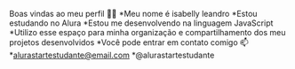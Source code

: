 Boas vindas ao meu perfil 💙💙
*Meu nome é isabelly leandro 
*Estou estudando no Alura
*Estou me desenvolvendo na linguagem JavaScript
*Utilizo esse espaço para minha organização e compartilhamento dos meu projetos desenvolvidos
*Você pode entrar em contato comigo 📫
*alurastartestudante@email.com
*@alurastartestudante

